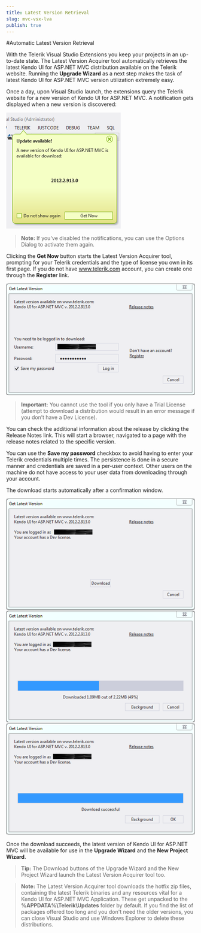 ```yaml
---
title: Latest Version Retrieval
slug: mvc-vsx-lva
publish: true
---
```


#Automatic Latest Version Retrieval

With the Telerik Visual Studio Extensions you keep your projects in an up-to-date state. The Latest Version Acquirer tool automatically retrieves the latest Kendo UI for ASP.NET MVC distribution available on the Telerik website. Running the **Upgrade Wizard** as a next step makes the task of latest Kendo UI for ASP.NET MVC version utilization extremely easy.

Once a day, upon Visual Studio launch, the extensions query the Telerik website for a new version of Kendo UI for ASP.NET MVC. A notification gets displayed when a new version is discovered:

![Notification](images/notification.png)
 
> **Note:**
If you've disabled the notifications, you can use the Options Dialog to activate them again.

Clicking the **Get Now** button starts the Latest Version Acquirer tool, prompting for your Telerik credentials and the type of license you own in its first page. If you do not have www.telerik.com account, you can create one through the **Register** link.
 
![Get latest version](images/lva1.png)

>**Important:**
You cannot use the tool if you only have a Trial License (attempt to download a distribution would result in an error message if you don’t have a Dev License).

You can check the additional information about the release by clicking the Release Notes link. This will start a browser, navigated to a page with the release notes related to the specific version.

You can use the **Save my password** checkbox to avoid having to enter your Telerik credentials multiple times. The persistence is done in a secure manner and credentials are saved in a per-user context. Other users on the machine do not have access to your user data from downloading through your account.

The download starts automatically after a confirmation window.
 
![Get latest version](images/lva2.png)
![Get latest version](images/lva3.png)
![Get latest version](images/lva4.png)
 
Once the download succeeds, the latest version of Kendo UI for ASP.NET MVC will be available for use in the **Upgrade Wizard** and the **New Project Wizard**.

>**Tip:**
The Download buttons of the Upgrade Wizard and the New Project Wizard launch the Latest Version Acquirer tool too.

>**Note:**
The Latest Version Acquirer tool downloads the hotfix zip files, containing the latest Telerik binaries and any resources vital for a Kendo UI for ASP.NET MVC Application. These get unpacked to the **%APPDATA%\Telerik\Updates** folder by default.
If you find the list of packages offered too long and you don't need the older versions, you can close Visual Studio and use Windows Explorer to delete these distributions.
